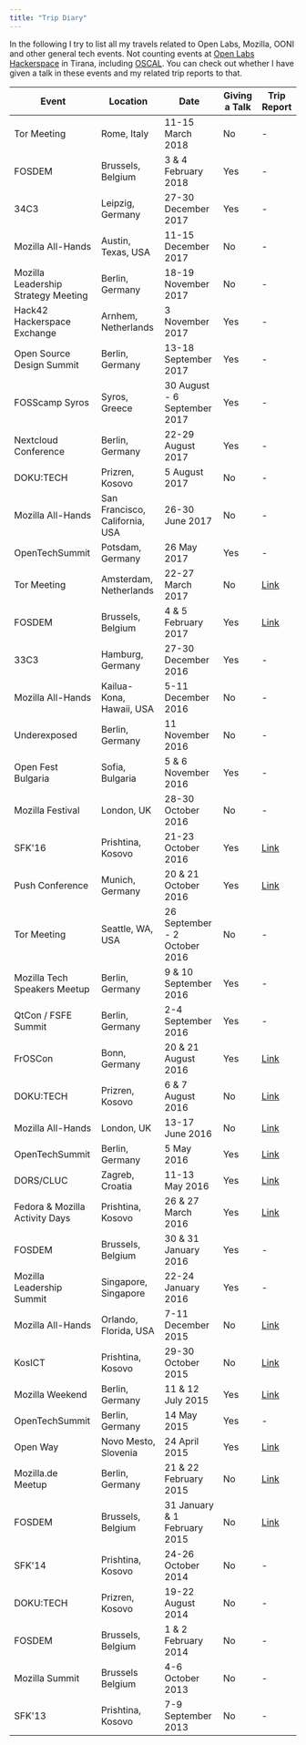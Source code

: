 ```yaml
---
title: "Trip Diary"
---
```


In the following I try to list all my travels related to Open Labs, Mozilla, OONI and other general tech events. Not counting events at [Open Labs Hackerspace](https://openlabs.cc/) in Tirana, including [OSCAL](http://www.oscal.openlabs.cc/). You can check out whether I have given a talk in these events and my related trip reports to that.

Event	| Location |	Date | 	Giving a Talk |	Trip Report 
------|----------|-------|----------------|------------
Tor Meeting | 	Rome, Italy	| 11-15 March 2018	| No | - 
FOSDEM	| Brussels, Belgium |	3 & 4 February 2018	| Yes | -
34C3	| Leipzig, Germany |	27-30 December 2017 |	Yes | -
Mozilla All-Hands |	Austin, Texas, USA | 11-15 December 2017 |	No | -
Mozilla Leadership Strategy Meeting | Berlin, Germany | 18-19 November 2017 |  No | -  
Hack42 Hackerspace Exchange | Arnhem, Netherlands | 3 November 2017 | Yes | -
 Open Source Design Summit | Berlin, Germany | 13-18 September 2017 | Yes | - 
FOSScamp Syros | Syros, Greece | 30 August - 6 September 2017 | Yes | - 
Nextcloud Conference | Berlin, Germany | 22-29 August 2017 | Yes | - 
DOKU:TECH | Prizren, Kosovo | 5 August 2017 | No | -  
Mozilla All-Hands | San Francisco, California, USA | 26-30 June 2017 | No | -  
OpenTechSummit | Potsdam, Germany | 26 May 2017 | Yes | - 
Tor Meeting | Amsterdam, Netherlands | 22-27 March 2017 |  No  | [Link](https://elioqoshi.me/2017/04/tor-meeting-amsterdam-report/)
FOSDEM | Brussels, Belgium | 4 & 5 February 2017 | Yes | [Link](https://elioqoshi.me/2017/02/fosdem-2017-report/)
33C3 | Hamburg, Germany | 27-30 December 2016 | Yes | - 
Mozilla All-Hands | Kailua-Kona, Hawaii, USA | 5-11 December 2016 | No | - 
Underexposed | Berlin, Germany | 11 November 2016 | No | -  
Open Fest Bulgaria | Sofia, Bulgaria | 5 & 6 November 2016 | Yes | - 
Mozilla Festival | London, UK | 28-30 October 2016 | No | -  
SFK'16 | Prishtina, Kosovo | 21-23 October 2016 | Yes | [Link](https://elioqoshi.me/en/2016/11/sfk16/)
Push Conference | Munich, Germany | 20 & 21 October 2016 | Yes | [Link](https://elioqoshi.me/en/2016/10/push-conference-2016/)
Tor Meeting | Seattle, WA, USA | 26 September - 2 October 2016 | No | -
Mozilla Tech Speakers Meetup | Berlin, Germany | 9 & 10 September 2016 | Yes | -
QtCon / FSFE Summit | Berlin, Germany | 2-4 September 2016 | Yes | -
FrOSCon | Bonn, Germany | 20 & 21 August 2016 | Yes | [Link](https://elioqoshi.me/en/2016/09/froscon-2016/)
DOKU:TECH | Prizren, Kosovo | 6 & 7 August 2016 | No | [Link](https://elioqoshi.me/en/2016/08/dokutech-trip-report/)
Mozilla All-Hands | London, UK | 13-17 June 2016 | No | [Link](https://elioqoshi.me/en/2016/07/mozilla-london-hands-2016-report/)
OpenTechSummit | Berlin, Germany | 5 May 2016 | Yes | [Link](https://elioqoshi.me/en/2016/05/open-tech-summit-2016-report/)
DORS/CLUC | Zagreb, Croatia | 11-13 May 2016 | Yes | [Link](https://elioqoshi.me/en/2016/05/dorscluc-2016-report/)
Fedora & Mozilla Activity Days | Prishtina, Kosovo | 26 & 27 March 2016 | Yes | [Link](https://elioqoshi.me/en/2016/03/fmad/)
FOSDEM | Brussels, Belgium | 30 & 31 January 2016 | Yes | -
Mozilla Leadership Summit | Singapore, Singapore | 22-24 January 2016 | Yes | -
Mozilla All-Hands | Orlando, Florida, USA | 7-11 December 2015 | No | [Link](https://elioqoshi.me/en/2016/01/mozlando-report/)
KosICT | Prishtina, Kosovo | 29-30 October 2015 | No | [Link](https://elioqoshi.me/en/2015/11/kosict-2015/)
Mozilla Weekend | Berlin, Germany | 11 & 12 July 2015 | Yes | [Link](https://elioqoshi.me/en/2015/07/mozweekendberlin/)
OpenTechSummit | Berlin, Germany | 14 May 2015 | Yes | -
Open Way | Novo Mesto, Slovenia | 24 April 2015 | Yes | [Link](https://elioqoshi.me/en/2015/05/open-way-2015/)
Mozilla.de Meetup | Berlin, Germany | 21 & 22 February 2015 |  No | [Link](http://blog.elioqoshi.me/2015/03/mozdach2015/)
FOSDEM | Brussels, Belgium | 31 January & 1 February 2015 | No | [Link](https://elioqoshi.me/en/2015/02/1-designer-among-5000-developers-fosdem-2015/)
SFK'14 | Prishtina, Kosovo | 24-26 October 2014 | No |  -
DOKU:TECH | Prizren, Kosovo | 19-22 August 2014 | No | -
FOSDEM | Brussels, Belgium | 1 & 2 February 2014 | No |  -
Mozilla Summit | Brussels Belgium | 4-6 October 2013 | No | -
SFK'13 | Prishtina, Kosovo | 7-9 September 2013 |  No | -